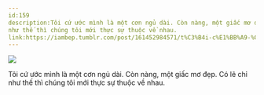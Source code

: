 ```yaml
---
id:159
description:Tôi cứ ước mình là một cơn ngủ dài. Còn nàng, một giấc mơ đẹp. Có lẽ chỉ
như thế thì chúng tôi mới thực sự thuộc về nhau.
link:https://iambep.tumblr.com/post/161452984571/t%C3%B4i-c%E1%BB%A9-%C6%B0%E1%BB%9Bc-m%C3%ACnh-l%C3%A0-m%E1%BB%99t-c%C6%A1n-ng%E1%BB%A7-d%C3%A0i-c%C3%B2n-n%C3%A0ng-m%E1%BB%99t
---
```


![](https://64.media.tumblr.com/cdec0bfe738f2dda6ab4e6569a8b477e/tumblr_or22dszJ501u3a9rjo1_540.jpg)

Tôi cứ ước mình là một cơn ngủ dài. Còn nàng, một giấc mơ đẹp. Có lẽ chỉ
như thế thì chúng tôi mới thực sự thuộc về nhau.